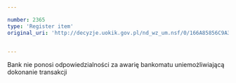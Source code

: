 ```yaml
---

number: 2365
type: 'Register item'
original_uri: 'http://decyzje.uokik.gov.pl/nd_wz_um.nsf/0/166A85856C9A31C9C12578B10021B1C7?OpenDocument'


---
```


Bank nie ponosi odpowiedzialności za awarię bankomatu uniemożliwiającą dokonanie transakcji
